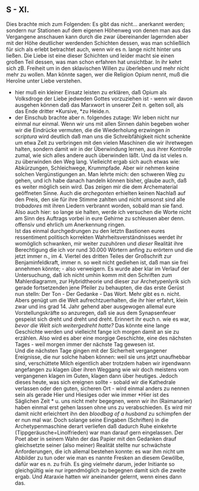 ## S - XI.
 Dies brachte mich zum Folgenden: Es gibt das nicht... anerkannt werden; sondern nur Stationen auf dem eigenen Höhenweg von denen man aus das Vergangene anschauen kann durch die zwar übereinander lagernden aber mit der Höhe deutlicher werdenden Schichten dessen, was man schließlich für sich als erlebt betrachtet auch, wenn wir es n. lange nicht hinter uns ließen. Die Liebe ist eine dieser Schichten und leider macht sie einen großen Teil dessen, was man schon erfahren hat unsichtbar. In ihr kehrt sich zB. Freiheit um in den sklavischen Willen zu überleben und mehr nicht mehr zu wollen. Man könnte sagen, wer die Religion Opium nennt, muß die Heroîne unter Liebe verstehen.    
- hier muß ein kleiner Einsatz leisten zu erklären, daß Opium als Volksdroge der Liebe jedweden Gottes vorzuziehen ist - wenn wir davon ausgehen können daß das Marxwort in unserer Zeit n. gelten soll, als das Ende dritter *Kursive, *zu Heide.n.   
 - der Einschub brachte aber n. folgendes zutage: Wir leben nicht nur einmal nur einmal. Wenn wir uns mit allen Sinnen dahin begeben woher wir die Eindrücke vermuten, die die Wiederholung erzwingen *in scriptura* wird deutlich daß man uns die Schreibfähigkeit nicht schenkte um etwa Zeit zu verbringen mit den vielen Maschinen die wir ihretwegen halten, sondern damit wir in der Überwindung lernen, aus ihrer Kontrolle zumal, wie sich alles andere auch überwinden läßt. Und da ist vieles n. zu überwinden den Weg lang. Vielleicht ergab sich auch etwas wie: Abkürzungen, Schleichwege, Krummpfade. Aber wir nehmen keine solchen Vergünstigungen an. Man lehrte mich: den schweren Weg zu gehen, und ich habe danach handeln können bisher, glaube auch, daß es weiter möglich sein wird. Das zeigen mir die dem Archematerial geöffneten Sinne. Auch die *archegonten* erhielten keinen Nachlaß auf den Preis, den sie für ihre Stimme zahlten und nicht umsonst sind alle *trobadores* mit ihren Liedern verbrannt worden, sobald man sie fand. Also auch hier: so lange sie halten, werde ich versuchen die Worte nicht am Sinn des Auftrags vorbei in eure Gehirne zu schleusen aber denn. offensiv und ehrlich um Anerkennung ringen.    
Ist das einmal durchgedrungen zu den letztn Bastionen eures ressentiment politisch korrekten Wahrheitsverständnisses werdet ihr womöglich schwanken, mir weiter zuzuhören und *dieser* Realität ihre Berechtigung die ich vor rund 30.000 Wörtern anfing zu erörtern und die jetzt immer n., im 4. Viertel des dritten Teiles der Großschrift zur Benjaminfeldkraft, immer n. so weit nicht gediehen ist, daß man sie frei annehmen könnte; - also verweigern. Es wurde aber klar im Verlauf der Untersuchung, daß ich nicht umhin komm mit den Schriften zum Mahlerdiagramm, zur Hybridtheorie und dieser zur Archetypenlyrik sich gerade fortsetzenden jene Pfeiler zu behaupten, die das erste Gerüst nun stelln: Der Ton - Der Gedanke - Das Wort. Mehr gibt es n. nicht. Abers genügt um die Welt aufrechtzuerhalten, die ihr hier erfahrt, klein zwar und ins grad 14. Jahr gehend aber ausgewogen allemal eure Vorstellungskräfte so anzuregen, daß sie aus dem Synapsenfeuer gespeist sich dreht und dreht und dreht. Erinnert ihr euch n. wie es war, *bevor die Welt sich weitergedreht hatte?* Das könnte eine lange Geschichte werden und vielleicht fange ich morgen damit an sie zu erzählen. Also wird es aber eine morgige Geschichte, eine des nächsten Tages - weil morgen immer der nächste Tag gewesen ist.   
 Und die nächsten Tage gingen mit der Sicherheit vergangener Ereignisse, die nur solche haben können: weil sie uns jetzt unaufhebbar sind, verschüttete Milch eigentlich aber trotzdem haben wir irgendwann angefangen zu klagen über ihren Weggang wie wir doch meistens vom vergangenen klagen im Guten, klagen dann über heutiges. Jedoch dieses heute, was sich ereignen sollte - sobald wir die Kathedrale verlassen oder den guten, sicheren Ort - wird einmal anders zu nennen sein als gerade Hier und Hiesiges oder wie immer *Hier ist des Säglichen Zeit * u. uns nicht mehr begegnen, wenn wir ihn (Raimanarier) haben einmal erst gehen lassen ohne uns zu verabschieden. Es wird mir damit nicht erleichtert ihn den *bloodbag of a husband* zu schimpfen der er nun mal war. Doch solange seine Eingaben (Schriften) in die Archetypenmaschine derart verliefen daß dadurch Ruhe einkehrte (Tippgeräusche=Linolfrieden) war man darauf gern eingelassen. Der Poet aber in seinem Wahn der das Papier mit den Gedanken drauf gleichsetzte seiner (also meiner) Realität stellte nur schwächste Anforderungen, die ich allemal bestehen konnte: es war ihm nicht um Abbilder zu tun oder wie man es nannte Fresken an diesem Gewölbe, dafür war es n. zu früh. Es ging vielmehr darum, jeder Initiante so gleichgültig wie nur irgendmöglich zu begegnen damit sich die zweite ergab. Und Ataraxie hatten wir aneinander gelernt, wenn eines dann das.    
